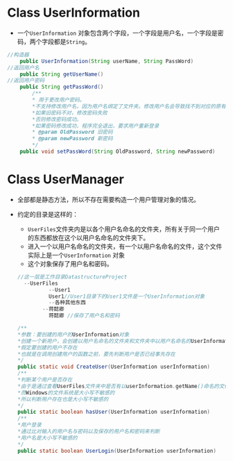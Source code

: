 # Class UserInformation 

- 一个`UserInformation` 对象包含两个字段，一个字段是用户名，一个字段是密码，两个字段都是`String`。

```java
//构造器    
    public UserInformation(String userName, String PassWord)
//返回用户名
    public String getUserName()
//返回用户密码
    public String getPassWord() 
        /**
        * 用于更改用户密码。
        *不支持修改用户名，因为用户名绑定了文件夹。修改用户名会导致找不到对应的原有文件夹。
        *如果旧密码不对，修改密码失败
        *否则修改密码成功。
        *如果密码修改成功，程序完全退出，要求用户重新登录
        * @param OldPassword 旧密码
        * @param newPassword 新密码
        */
    public void setPassWord(String OldPassword, String newPassword)
```

# Class UserManager

- 全部都是静态方法，所以不存在需要构造一个用户管理对象的情况。

- 约定的目录是这样的：

  - `UserFiles`文件夹内是以各个用户名命名的文件夹，所有关于同一个用户的东西都放在这个以用户名命名的文件夹下。
  - 进入一个以用户名命名的文件夹，有一个以用户名命名的文件，这个文件实际上是一个`UserInformation` 对象
  - 这个对象保存了用户名和密码。

  ```java
  //这一层是工作目录DatastructureProject
  	--UserFiles
         	--User1
          	User1//User1目录下的User1文件是一个UserInformation对象
          	--各种其他东西
          --蒋懿卿
          	蒋懿卿 //保存了用户名和密码
  ```

  ```java
  /**
  *参数：要创建的用户的UserInformation对象
  *创建一个新用户，会创建以用户名命名的文件夹和文件夹中以用户名命名的UserInformation对象
  *假定要创建的用户不存在
  *也就是在调用创建用户的函数之前，要先判断用户是否已经事先存在
  */
  public static void CreateUser(UserInformation userInformation)
  /**
  *判断某个用户是否存在
  *由于是通过查看UserFiles文件夹中是否有以userInformation.getName()命名的文件夹是否存在来判断
  *而Windows的文件系统是大小写不敏感的
  *所以判断用户存在也是大小写不敏感的
  */
  public static boolean hasUser(UserInformation userInformation)
  /**
  *用户登录
  *通过比对输入的用户名与密码以及保存的用户名和密码来判断
  *用户名是大小写不敏感的
  */
  public static boolean UserLogin(UserInformation userInformation)
  ```

  